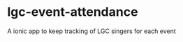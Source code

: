 lgc-event-attendance
====================

A ionic app to keep tracking of LGC singers for each event
